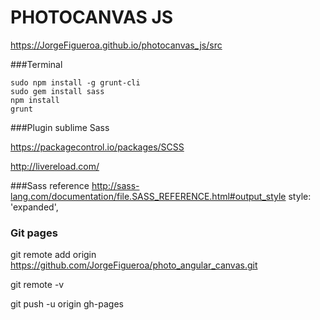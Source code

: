 # PHOTOCANVAS JS
https://JorgeFigueroa.github.io/photocanvas_js/src

###Terminal
```
sudo npm install -g grunt-cli
sudo gem install sass
npm install
grunt
```

###Plugin sublime Sass

https://packagecontrol.io/packages/SCSS

http://livereload.com/


###Sass reference
http://sass-lang.com/documentation/file.SASS_REFERENCE.html#output_style
style: 'expanded',


### Git pages
git remote add origin https://github.com/JorgeFigueroa/photo_angular_canvas.git

git remote -v

git push -u origin gh-pages
                
                
                
              

